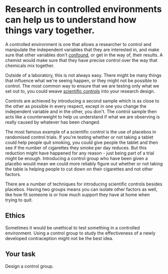 # Research in controlled environments can help us to understand how things vary together.

A controlled environment is one that allows a researcher to control and manipulate the independent variables that they are interested in, and make sure that other variables don't [confound](glossary), or get in the way of, their results.   A chemist would make sure that they have precise control over the way that chemicals mix together.

Outside of a laboratory, this is not always easy.  There might be many things that influence what we're seeing happen, or they might not be possible to control.  The most common way to ensure that we are testing only what we set out to, you could weave [scientific controls](glossary) into your research design. 

Controls are achieved by introducing a second sample which is as close to the other as possible in every respect, except in one you change the independent variable and in the other, you don't.  The control sample then acts like a counterweight to help us understand if what we are observing is really caused by whatever has been changed.

The most famous example of a scientific control is the use of placebos in randomised control trials.  If you're testing whether or not taking a tablet could help people quit smoking, you could give people the tablet and then see if the number of cigarettes they smoke per day reduces.  But this reduction might have happened for any reason - just being part of a trial might be enough.  Introducing a control group who have been given a placebo would mean we could more reliably figure out whether or not taking the table is helping people to cut down on their cigarettes and not other factors.

There are a number of techniques for introducing scientific controls besides placebos.  Having two groups means you can isolate other factors as well, like how fit someone is or how much support they have at home when trying to quit.

## Ethics
Sometimes it would be unethical to test something in a controlled environment.  Using a control group to study the effectiveness of a newly developed contraception might not be the best idea.

## Your task

Design a control group.







